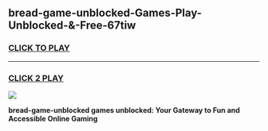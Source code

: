
## bread-game-unblocked-Games-Play-Unblocked-&-Free-67tiw
<h3>
<a href="https://premium76.site?title=bread-game-unblocked&ref=24A">CLICK TO PLAY</a></h3>
<hr>

<h3>
<a href="https://premium76.site?title=bread-game-unblocked&ref=24A">CLICK 2 PLAY</a>
  
</h3>

<a href="https://premium76.site?title=bread-game-unblocked&ref=24A"><img src="https://clearcache.store/games.png"></a>


**bread-game-unblocked games unblocked: Your Gateway to Fun and Accessible Online Gaming**
